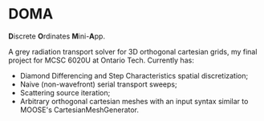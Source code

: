# DOMA
**D**iscrete **O**rdinates **M**ini-**A**pp.

A grey radiation transport solver for 3D orthogonal cartesian grids, my final project for MCSC 6020U at Ontario Tech. Currently has:

- Diamond Differencing and Step Characteristics spatial discretization;
- Naive (non-wavefront) serial transport sweeps;
- Scattering source iteration;
- Arbitrary orthogonal cartesian meshes with an input syntax similar to MOOSE's CartesianMeshGenerator.
